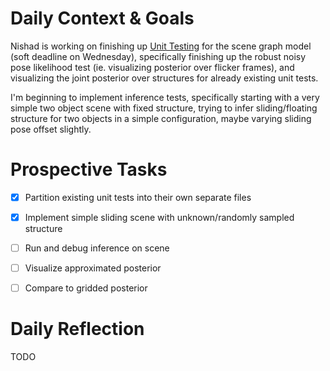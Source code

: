 # Daily Context & Goals

Nishad is working on finishing up [Unit Testing](GenSceneDerenderUnitTesting.md) for the scene graph model
(soft deadline on Wednesday), specifically finishing up the robust noisy
pose likelihood test (ie. visualizing posterior over flicker frames), and
visualizing the joint posterior over structures for already existing unit
tests.

I'm beginning to implement inference tests, specifically starting with a very
simple two object scene with fixed structure, trying to infer sliding/floating
structure for two objects in a simple configuration, maybe varying sliding pose
offset slightly.


# Prospective Tasks

* [X] Partition existing unit tests into their own separate files
* [X] Implement simple sliding scene with unknown/randomly sampled structure
* [ ] Run and debug inference on scene
* [ ] Visualize approximated posterior
* [ ] Compare to gridded posterior


# Daily Reflection

TODO
